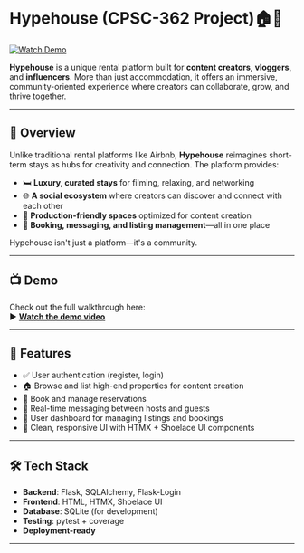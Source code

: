 # Hypehouse (CPSC-362 Project)🏠🎥

[![Watch Demo](https://img.shields.io/badge/Watch-Demo-red)]([https://www.youtube.com/watch?v=mcJAs9nIm5A](https://www.youtube.com/watch?v=mcJAs9nIm5A)) 

**Hypehouse** is a unique rental platform built for **content creators**, **vloggers**, and **influencers**. More than just accommodation, it offers an immersive, community-oriented experience where creators can collaborate, grow, and thrive together.

---

## 🚀 Overview

Unlike traditional rental platforms like Airbnb, **Hypehouse** reimagines short-term stays as hubs for creativity and connection. The platform provides:


- 🛏️ **Luxury, curated stays** for filming, relaxing, and networking  
- 🌐 **A social ecosystem** where creators can discover and connect with each other  
- 🎥 **Production-friendly spaces** optimized for content creation  
- 🔗 **Booking, messaging, and listing management**—all in one place

Hypehouse isn't just a platform—it's a community.

---

## 📺 Demo

Check out the full walkthrough here:  
▶️ **[Watch the demo video](https://www.youtube.com/watch?v=mcJAs9nIm5A)**

---

## 🔧 Features

- ✅ User authentication (register, login)
- 🏠 Browse and list high-end properties for content creation
- 📆 Book and manage reservations
- 💬 Real-time messaging between hosts and guests
- 📂 User dashboard for managing listings and bookings
- 🎨 Clean, responsive UI with HTMX + Shoelace UI components

---

## 🛠️ Tech Stack

- **Backend**: Flask, SQLAlchemy, Flask-Login  
- **Frontend**: HTML, HTMX, Shoelace UI  
- **Database**: SQLite (for development)  
- **Testing**: pytest + coverage  
- **Deployment-ready**

---

